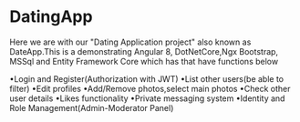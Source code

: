 # DatingApp

Here we are with our "Dating Application project" also known as DateApp.This is a demonstrating Angular 8, DotNetCore,Ngx Bootstrap, MSSql and Entity Framework Core which has that have functions below

•Login and Register(Authorization with JWT)
•List other users(be able to filter)
•Edit profiles
•Add/Remove photos,select main photos
•Check other user details
•Likes functionality
•Private messaging system
•Identity and Role Management(Admin-Moderator Panel)
